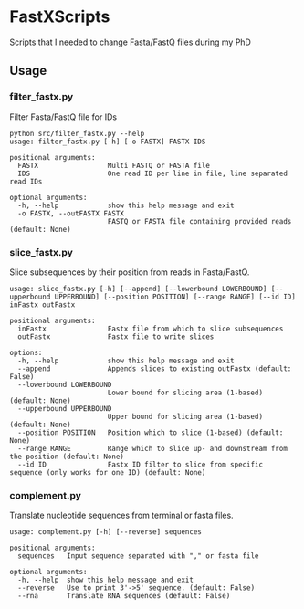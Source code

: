# FastXScripts

Scripts that I needed to change Fasta/FastQ files during my PhD

## Usage

### filter_fastx.py

Filter Fasta/FastQ file for IDs

```{r}
python src/filter_fastx.py --help
usage: filter_fastx.py [-h] [-o FASTX] FASTX IDS

positional arguments:
  FASTX                 Multi FASTQ or FASTA file
  IDS                   One read ID per line in file, line separated read IDs

optional arguments:
  -h, --help            show this help message and exit
  -o FASTX, --outFASTX FASTX
                        FASTQ or FASTA file containing provided reads (default: None)
```

### slice_fastx.py

Slice subsequences by their position from reads in Fasta/FastQ.

```
usage: slice_fastx.py [-h] [--append] [--lowerbound LOWERBOUND] [--upperbound UPPERBOUND] [--position POSITION] [--range RANGE] [--id ID] inFastx outFastx

positional arguments:
  inFastx               Fastx file from which to slice subsequences
  outFastx              Fastx file to write slices

options:
  -h, --help            show this help message and exit
  --append              Appends slices to existing outFastx (default: False)
  --lowerbound LOWERBOUND
                        Lower bound for slicing area (1-based) (default: None)
  --upperbound UPPERBOUND
                        Upper bound for slicing area (1-based) (default: None)
  --position POSITION   Position which to slice (1-based) (default: None)
  --range RANGE         Range which to slice up- and downstream from the position (default: None)
  --id ID               Fastx ID filter to slice from specific sequence (only works for one ID) (default: None)
```

### complement.py

Translate nucleotide sequences from terminal or fasta files.

```
usage: complement.py [-h] [--reverse] sequences

positional arguments:
  sequences   Input sequence separated with "," or fasta file

optional arguments:
  -h, --help  show this help message and exit
  --reverse   Use to print 3'->5' sequence. (default: False)
  --rna       Translate RNA sequences (default: False)
```